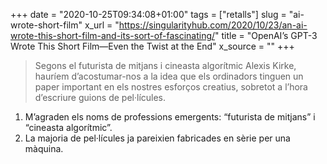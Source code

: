 +++
date = "2020-10-25T09:34:08+01:00"
tags = ["retalls"]
slug = "ai-wrote-short-film"
x_url = "https://singularityhub.com/2020/10/23/an-ai-wrote-this-short-film-and-its-sort-of-fascinating/"
title = "OpenAI’s GPT-3 Wrote This Short Film—Even the Twist at the End"
x_source = ""
+++


> Segons el futurista de mitjans i cineasta algorítmic Alexis Kirke, hauríem d’acostumar-nos a la idea que els ordinadors tinguen un paper important en els nostres esforços creatius, sobretot a l’hora d’escriure guions de pel·lícules.

1. M’agraden els noms de professions emergents: “futurista de mitjans” i “cineasta algorítmic”.
2. La majoria de pel·lícules ja pareixien fabricades en sèrie per una màquina.
